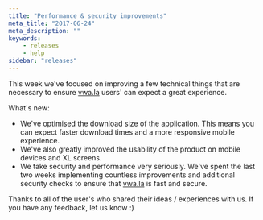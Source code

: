 ```yaml
---
title: "Performance & security improvements"
meta_title: "2017-06-24"
meta_description: ""
keywords:
    - releases
    - help
sidebar: "releases"
---
```


This week we've focused on improving a few technical things that are necessary to ensure [vwa.la](https://vwa.la) users' can expect a great experience.  
  
What's new:

*   We've optimised the download size of the application. This means you can expect faster download times and a more responsive mobile experience.
*   We've also greatly improved the usability of the product on mobile devices and XL screens.
*   We take security and performance very seriously. We've spent the last two weeks implementing countless improvements and additional security checks to ensure that [vwa.la](https://vwa.la) is fast and secure.

Thanks to all of the user's who shared their ideas / experiences with us. If you have any feedback, let us know :)
